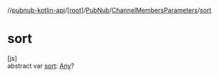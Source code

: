 //[pubnub-kotlin-api](../../../../index.md)/[[root]](../../index.md)/[PubNub](../index.md)/[ChannelMembersParameters](index.md)/[sort](sort.md)

# sort

[js]\
abstract var [sort](sort.md): [Any](https://kotlinlang.org/api/latest/jvm/stdlib/kotlin/-any/index.html)?
